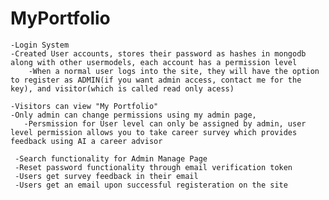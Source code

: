 # MyPortfolio
    -Login System
    -Created User accounts, stores their password as hashes in mongodb along with other usermodels, each account has a permission level
        -When a normal user logs into the site, they will have the option to register as ADMIN(if you want admin access, contact me for the key), and visitor(which is called read only acess) 

    -Visitors can view "My Portfolio"
    -Only admin can change permissions using my admin page, 
       -Persmission for User level can only be assigned by admin, user level permission allows you to take career survey which provides feedback using AI a career advisor

     -Search functionality for Admin Manage Page
     -Reset password functionality through email verification token
     -Users get survey feedback in their email
     -Users get an email upon successful registeration on the site

     
